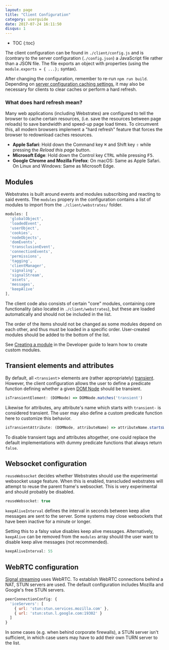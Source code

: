 ```yaml
---
layout: page
title: "Client Configuration"
category: userguide
date: 2017-07-24 16:11:50
disqus: 1
---
```


* TOC
{:toc}

The client configuration can be found in `./client/config.js` and is (contrary to the server
configuration (`./config.json`) a JavaScript file rather than a JSON file. The file exports an
object with properties (using the `module.exports = { ...};` syntax).

After changing the configuration, remember to re-run `npm run build`. Depending on [server
configuration caching settings](/userguide/server-config.html#basic-settings), it may also be
necessary for clients to clear caches or perform a hard refresh.

<div class="info box">
	<h3>What does hard refresh mean?</h3>
	<p>Many web applications (including Webstrates) are configured to tell the browser to cache
	certain resources, (i.e. save the resources between page reloads) to save bandwidth and speed-up
	page load times. To circumvent this, all modern browsers implement a "hard refresh" feature that
	forces the browser to redownload caches resources.</p>
	<ul>
		<li>
			<strong>Apple Safari</strong>:
			Hold down the Command key <kbd>&#8984;</kbd> and Shift key <kbd>&#8679;</kbd> while pressing
			the <em>Reload this page</em> button.
		</li>
		<li>
			<strong>Microsoft Edge</strong>:
			Hold down the Control key <kbd>CTRL</kbd> while pressing <kbd>F5</kbd>.
		</li>
		<li>
			<strong>Google Chrome and Mozilla Firefox</strong>:
			On macOS: Same as Apple Safari. On Linux and Windows: Same as Microsoft Edge.
		</li>
	</ul>
</div>

## Modules

Webstrates is built around events and modules subscribing and reacting to said events. The `modules`
propery in the configuration contains a list of modules to import from the `./client/webstrates/`
folder.

```javascript
modules: [
  'globalObject',
  'loadedEvent',
  'userObject',
  'cookies',
  'nodeObjects',
  'domEvents',
  'transclusionEvent',
  'connectionEvents',
  'permissions',
  'tagging',
  'clientManager',
  'signaling',
  'signalStream',
  'assets',
  'messages',
  'keepAlive'
],
```

The client code also consists of certain "core" modules, containing core functionality (also located
in `./client/webstrates`), but these are loaded automatically and should not be included in the
list.

The order of the items should not be changed as some modules depend on each other, and thus must be
loaded in a specific order. User-created modules should be added to the bottom of the list.

<div class="info box">
	<p>See <a href="/developerguide/creating-a-module.html">Creating a module</a> in the Developer
	guide to learn how to create custom modules.</p>
</div>

## Transient elements and attributes

By default, all `<transient`> elements are (rather appropriately)
[transient](/userguide/api/transient#transient-elements). However, the client configuration
allows the user to define a predicate function defining whether a given
[DOM Node](https://developer.mozilla.org/en/docs/Web/API/Node) should be transient.

```javascript
isTransientElement: (DOMNode) => DOMNode.matches('transient')
```

Likewise for attributes, any attribute's name which starts with `transient-` is considered
transient. The user may also define a custom predicate function here to customize this behavior.

```javascript
isTransientAttribute: (DOMNode, attributeName) => attributeName.startsWith('transient-')
```

To disable transient tags and attributes altogether, one could replace the default implementations
with dummy predicate functions that always return `false`.

## Websocket configuration

`reuseWebsocket` decides whether Webstrates should use the experimental websocket usage feature.
When this is enabled, transcluded webstrates will attempt to reuse the parent frame's websocket.
This is very experimental and should probably be disabled.

```javascript
reuseWebsocket: true
```

`keepAliveInterval` defines the interval in seconds between keep alive messages are sent to the
server. Some systems may close websockets that have been inactive for a minute or longer.

Setting this to a falsy value disables keep alive messages. Alternatively, `keepAlive` can be
removed from the `modules` array should the user want to disable keep alive messages (not
recommended).

```javascript
keepAliveInterval: 55
```

## WebRTC configuration

[Signal streaming](/userguide/api/signaling.html#signal-streaming) uses WebRTC. To establish WebRTC
connections behind a NAT, STUN servers are used. The default configuration includes Mozilla and
Google's free STUN servers.

```javascript
peerConnectionConfig: {
  'iceServers': [
    { url: 'stun:stun.services.mozilla.com' },
    { url: 'stun:stun.l.google.com:19302' }
  ]
}
```

In some cases (e.g. when behind corporate firewalls), a STUN server isn't sufficient, in which case
users may have to add their own TURN server to the list.